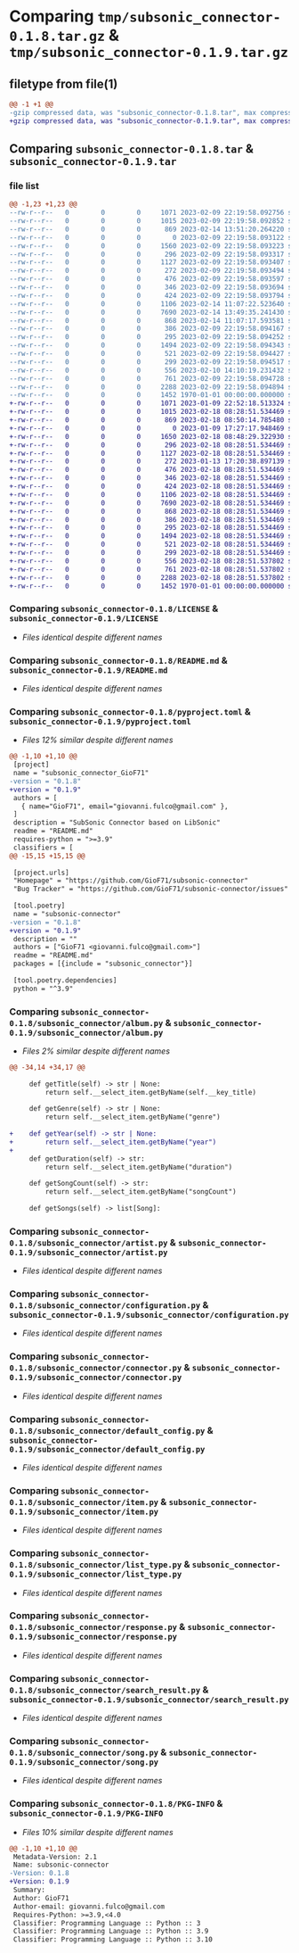 # Comparing `tmp/subsonic_connector-0.1.8.tar.gz` & `tmp/subsonic_connector-0.1.9.tar.gz`

## filetype from file(1)

```diff
@@ -1 +1 @@
-gzip compressed data, was "subsonic_connector-0.1.8.tar", max compression
+gzip compressed data, was "subsonic_connector-0.1.9.tar", max compression
```

## Comparing `subsonic_connector-0.1.8.tar` & `subsonic_connector-0.1.9.tar`

### file list

```diff
@@ -1,23 +1,23 @@
--rw-r--r--   0        0        0     1071 2023-02-09 22:19:58.092756 subsonic_connector-0.1.8/LICENSE
--rw-r--r--   0        0        0     1015 2023-02-09 22:19:58.092852 subsonic_connector-0.1.8/README.md
--rw-r--r--   0        0        0      869 2023-02-14 13:51:20.264220 subsonic_connector-0.1.8/pyproject.toml
--rw-r--r--   0        0        0        0 2023-02-09 22:19:58.093122 subsonic_connector-0.1.8/subsonic_connector/__init__.py
--rw-r--r--   0        0        0     1560 2023-02-09 22:19:58.093223 subsonic_connector-0.1.8/subsonic_connector/album.py
--rw-r--r--   0        0        0      296 2023-02-09 22:19:58.093317 subsonic_connector-0.1.8/subsonic_connector/album_list.py
--rw-r--r--   0        0        0     1127 2023-02-09 22:19:58.093407 subsonic_connector-0.1.8/subsonic_connector/artist.py
--rw-r--r--   0        0        0      272 2023-02-09 22:19:58.093494 subsonic_connector-0.1.8/subsonic_connector/artist_cover.py
--rw-r--r--   0        0        0      476 2023-02-09 22:19:58.093597 subsonic_connector-0.1.8/subsonic_connector/artist_list_item.py
--rw-r--r--   0        0        0      346 2023-02-09 22:19:58.093694 subsonic_connector-0.1.8/subsonic_connector/artists.py
--rw-r--r--   0        0        0      424 2023-02-09 22:19:58.093794 subsonic_connector-0.1.8/subsonic_connector/artists_initial.py
--rw-r--r--   0        0        0     1106 2023-02-14 11:07:22.523640 subsonic_connector-0.1.8/subsonic_connector/configuration.py
--rw-r--r--   0        0        0     7690 2023-02-14 13:49:35.241430 subsonic_connector-0.1.8/subsonic_connector/connector.py
--rw-r--r--   0        0        0      868 2023-02-14 11:07:17.593581 subsonic_connector-0.1.8/subsonic_connector/default_config.py
--rw-r--r--   0        0        0      386 2023-02-09 22:19:58.094167 subsonic_connector-0.1.8/subsonic_connector/genre.py
--rw-r--r--   0        0        0      295 2023-02-09 22:19:58.094252 subsonic_connector-0.1.8/subsonic_connector/genres.py
--rw-r--r--   0        0        0     1494 2023-02-09 22:19:58.094343 subsonic_connector-0.1.8/subsonic_connector/item.py
--rw-r--r--   0        0        0      521 2023-02-09 22:19:58.094427 subsonic_connector-0.1.8/subsonic_connector/list_type.py
--rw-r--r--   0        0        0      299 2023-02-09 22:19:58.094517 subsonic_connector-0.1.8/subsonic_connector/random_songs.py
--rw-r--r--   0        0        0      556 2023-02-10 14:10:19.231432 subsonic_connector-0.1.8/subsonic_connector/response.py
--rw-r--r--   0        0        0      761 2023-02-09 22:19:58.094728 subsonic_connector-0.1.8/subsonic_connector/search_result.py
--rw-r--r--   0        0        0     2288 2023-02-09 22:19:58.094894 subsonic_connector-0.1.8/subsonic_connector/song.py
--rw-r--r--   0        0        0     1452 1970-01-01 00:00:00.000000 subsonic_connector-0.1.8/PKG-INFO
+-rw-r--r--   0        0        0     1071 2023-01-09 22:52:18.513324 subsonic_connector-0.1.9/LICENSE
+-rw-r--r--   0        0        0     1015 2023-02-18 08:28:51.534469 subsonic_connector-0.1.9/README.md
+-rw-r--r--   0        0        0      869 2023-02-18 08:50:14.785480 subsonic_connector-0.1.9/pyproject.toml
+-rw-r--r--   0        0        0        0 2023-01-09 17:27:17.948469 subsonic_connector-0.1.9/subsonic_connector/__init__.py
+-rw-r--r--   0        0        0     1650 2023-02-18 08:48:29.322930 subsonic_connector-0.1.9/subsonic_connector/album.py
+-rw-r--r--   0        0        0      296 2023-02-18 08:28:51.534469 subsonic_connector-0.1.9/subsonic_connector/album_list.py
+-rw-r--r--   0        0        0     1127 2023-02-18 08:28:51.534469 subsonic_connector-0.1.9/subsonic_connector/artist.py
+-rw-r--r--   0        0        0      272 2023-01-13 17:20:38.897139 subsonic_connector-0.1.9/subsonic_connector/artist_cover.py
+-rw-r--r--   0        0        0      476 2023-02-18 08:28:51.534469 subsonic_connector-0.1.9/subsonic_connector/artist_list_item.py
+-rw-r--r--   0        0        0      346 2023-02-18 08:28:51.534469 subsonic_connector-0.1.9/subsonic_connector/artists.py
+-rw-r--r--   0        0        0      424 2023-02-18 08:28:51.534469 subsonic_connector-0.1.9/subsonic_connector/artists_initial.py
+-rw-r--r--   0        0        0     1106 2023-02-18 08:28:51.534469 subsonic_connector-0.1.9/subsonic_connector/configuration.py
+-rw-r--r--   0        0        0     7690 2023-02-18 08:28:51.534469 subsonic_connector-0.1.9/subsonic_connector/connector.py
+-rw-r--r--   0        0        0      868 2023-02-18 08:28:51.534469 subsonic_connector-0.1.9/subsonic_connector/default_config.py
+-rw-r--r--   0        0        0      386 2023-02-18 08:28:51.534469 subsonic_connector-0.1.9/subsonic_connector/genre.py
+-rw-r--r--   0        0        0      295 2023-02-18 08:28:51.534469 subsonic_connector-0.1.9/subsonic_connector/genres.py
+-rw-r--r--   0        0        0     1494 2023-02-18 08:28:51.534469 subsonic_connector-0.1.9/subsonic_connector/item.py
+-rw-r--r--   0        0        0      521 2023-02-18 08:28:51.534469 subsonic_connector-0.1.9/subsonic_connector/list_type.py
+-rw-r--r--   0        0        0      299 2023-02-18 08:28:51.534469 subsonic_connector-0.1.9/subsonic_connector/random_songs.py
+-rw-r--r--   0        0        0      556 2023-02-18 08:28:51.537802 subsonic_connector-0.1.9/subsonic_connector/response.py
+-rw-r--r--   0        0        0      761 2023-02-18 08:28:51.537802 subsonic_connector-0.1.9/subsonic_connector/search_result.py
+-rw-r--r--   0        0        0     2288 2023-02-18 08:28:51.537802 subsonic_connector-0.1.9/subsonic_connector/song.py
+-rw-r--r--   0        0        0     1452 1970-01-01 00:00:00.000000 subsonic_connector-0.1.9/PKG-INFO
```

### Comparing `subsonic_connector-0.1.8/LICENSE` & `subsonic_connector-0.1.9/LICENSE`

 * *Files identical despite different names*

### Comparing `subsonic_connector-0.1.8/README.md` & `subsonic_connector-0.1.9/README.md`

 * *Files identical despite different names*

### Comparing `subsonic_connector-0.1.8/pyproject.toml` & `subsonic_connector-0.1.9/pyproject.toml`

 * *Files 12% similar despite different names*

```diff
@@ -1,10 +1,10 @@
 [project]
 name = "subsonic_connector_GioF71"
-version = "0.1.8"
+version = "0.1.9"
 authors = [
   { name="GioF71", email="giovanni.fulco@gmail.com" },
 ]
 description = "SubSonic Connector based on LibSonic"
 readme = "README.md"
 requires-python = ">=3.9"
 classifiers = [
@@ -15,15 +15,15 @@
 
 [project.urls]
 "Homepage" = "https://github.com/GioF71/subsonic-connector"
 "Bug Tracker" = "https://github.com/GioF71/subsonic-connector/issues"
 
 [tool.poetry]
 name = "subsonic-connector"
-version = "0.1.8"
+version = "0.1.9"
 description = ""
 authors = ["GioF71 <giovanni.fulco@gmail.com>"]
 readme = "README.md"
 packages = [{include = "subsonic_connector"}]
 
 [tool.poetry.dependencies]
 python = "^3.9"
```

### Comparing `subsonic_connector-0.1.8/subsonic_connector/album.py` & `subsonic_connector-0.1.9/subsonic_connector/album.py`

 * *Files 2% similar despite different names*

```diff
@@ -34,14 +34,17 @@
 
     def getTitle(self) -> str | None:
         return self.__select_item.getByName(self.__key_title)
 
     def getGenre(self) -> str | None:
         return self.__select_item.getByName("genre")
 
+    def getYear(self) -> str | None:
+        return self.__select_item.getByName("year")
+
     def getDuration(self) -> str:
         return self.__select_item.getByName("duration")
 
     def getSongCount(self) -> str:
         return self.__select_item.getByName("songCount")
 
     def getSongs(self) -> list[Song]:
```

### Comparing `subsonic_connector-0.1.8/subsonic_connector/artist.py` & `subsonic_connector-0.1.9/subsonic_connector/artist.py`

 * *Files identical despite different names*

### Comparing `subsonic_connector-0.1.8/subsonic_connector/configuration.py` & `subsonic_connector-0.1.9/subsonic_connector/configuration.py`

 * *Files identical despite different names*

### Comparing `subsonic_connector-0.1.8/subsonic_connector/connector.py` & `subsonic_connector-0.1.9/subsonic_connector/connector.py`

 * *Files identical despite different names*

### Comparing `subsonic_connector-0.1.8/subsonic_connector/default_config.py` & `subsonic_connector-0.1.9/subsonic_connector/default_config.py`

 * *Files identical despite different names*

### Comparing `subsonic_connector-0.1.8/subsonic_connector/item.py` & `subsonic_connector-0.1.9/subsonic_connector/item.py`

 * *Files identical despite different names*

### Comparing `subsonic_connector-0.1.8/subsonic_connector/list_type.py` & `subsonic_connector-0.1.9/subsonic_connector/list_type.py`

 * *Files identical despite different names*

### Comparing `subsonic_connector-0.1.8/subsonic_connector/response.py` & `subsonic_connector-0.1.9/subsonic_connector/response.py`

 * *Files identical despite different names*

### Comparing `subsonic_connector-0.1.8/subsonic_connector/search_result.py` & `subsonic_connector-0.1.9/subsonic_connector/search_result.py`

 * *Files identical despite different names*

### Comparing `subsonic_connector-0.1.8/subsonic_connector/song.py` & `subsonic_connector-0.1.9/subsonic_connector/song.py`

 * *Files identical despite different names*

### Comparing `subsonic_connector-0.1.8/PKG-INFO` & `subsonic_connector-0.1.9/PKG-INFO`

 * *Files 10% similar despite different names*

```diff
@@ -1,10 +1,10 @@
 Metadata-Version: 2.1
 Name: subsonic-connector
-Version: 0.1.8
+Version: 0.1.9
 Summary: 
 Author: GioF71
 Author-email: giovanni.fulco@gmail.com
 Requires-Python: >=3.9,<4.0
 Classifier: Programming Language :: Python :: 3
 Classifier: Programming Language :: Python :: 3.9
 Classifier: Programming Language :: Python :: 3.10
```

